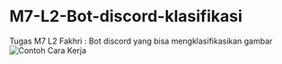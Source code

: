 # M7-L2-Bot-discord-klasifikasi
Tugas M7 L2 Fakhri : Bot discord yang bisa mengklasifikasikan gambar 
![Contoh Cara Kerja](<img width="1221" height="870" alt="Screenshot 2025-08-10 150801" src="https://github.com/user-attachments/assets/0048038e-d370-4b25-bcc7-0365839fa501" />
)
